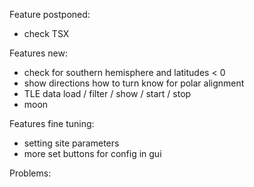 Feature postponed:
- check TSX

Features new:
- check for southern hemisphere and latitudes < 0
- show directions how to turn know for polar alignment
- TLE data load / filter / show / start / stop
- moon

Features fine tuning:
- setting site parameters
- more set buttons for config in gui

Problems:


